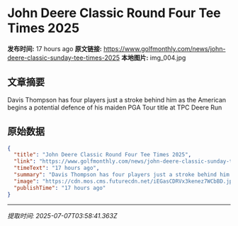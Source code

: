 # John Deere Classic Round Four Tee Times 2025

**发布时间:** 17 hours ago
**原文链接:** https://www.golfmonthly.com/news/john-deere-classic-sunday-tee-times-2025
**本地图片:** img_004.jpg

## 文章摘要

Davis Thompson has four players just a stroke behind him as the American begins a potential defence of his maiden PGA Tour title at TPC Deere Run

## 原始数据

```json
{
  "title": "John Deere Classic Round Four Tee Times 2025",
  "link": "https://www.golfmonthly.com/news/john-deere-classic-sunday-tee-times-2025",
  "timeText": "17 hours ago",
  "summary": "Davis Thompson has four players just a stroke behind him as the American begins a potential defence of his maiden PGA Tour title at TPC Deere Run",
  "image": "https://cdn.mos.cms.futurecdn.net/iEGasCDRVx3kenez7WCbBD.jpg",
  "publishTime": "17 hours ago"
}
```

---
*提取时间: 2025-07-07T03:58:41.363Z*
